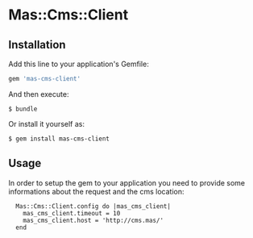 # Mas::Cms::Client

## Installation

Add this line to your application's Gemfile:

```ruby
gem 'mas-cms-client'
```

And then execute:

    $ bundle

Or install it yourself as:

    $ gem install mas-cms-client

## Usage

In order to setup the gem to your application you need to provide
some informations about the request and the cms location:

```
  Mas::Cms::Client.config do |mas_cms_client|
    mas_cms_client.timeout = 10
    mas_cms_client.host = 'http://cms.mas/'
  end
```
